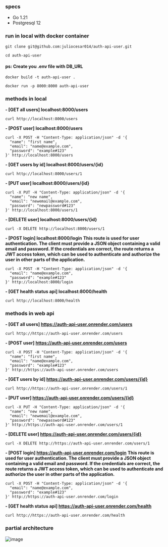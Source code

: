 ### specs

- Go 1.21
- Postgresql 12


### run in local with docker container

```shell
git clone git@github.com:juliocesar014/auth-api-user.git
```
```shell
cd auth-api-user
```

#### ps: Create you .env file with DB_URL

```shell
docker build -t auth-api-user .
```
```shell
docker run -p 8000:8000 auth-api-user
```


### methods in local

**- [GET all users] localhost:8000/users**
```shell
curl http://localhost:8000/users

```

**- [POST user] localhost:8000/users**

```shell
curl -X POST -H "Content-Type: application/json" -d '{
  "name": "first name",
  "email": "name@example.com",
  "password": "example#123"
}' http://localhost:8000/users
```

**- [GET users by id] localhost:8000/users/{id}**
```shell
curl http://localhost:8000/users/1

```

**- [PUT user] localhost:8000/users/{id}**
```shell
curl -X PUT -H "Content-Type: application/json" -d '{
  "name": "new name",
  "email": "newemail@example.com",
  "password": "newpassword#123"
}' http://localhost:8000/users/1
```

**- [DELETE user] localhost:8000/users/{id}**
```shell
curl -X DELETE http://localhost:8000/users/1
```

**- [POST login] localhost:8000/login**
**This route is used for user authentication. The client must provide a JSON object containing a valid email and password. If the credentials are correct, the route returns a JWT access token, which can be used to authenticate and authorize the user in other parts of the application.**
```shell
curl -X POST -H "Content-Type: application/json" -d '{
  "email": "name@example.com",
  "password": "example#123"
}' http://localhost:8000/login
```

**- [GET health status api] localhost:8000/health**
```shell
curl http://localhost:8000/health

```

### methods in web api

**- [GET all users] https://auth-api-user.onrender.com/users**
```shell
curl http://https://auth-api-user.onrender.com/users

```

**- [POST user] https://auth-api-user.onrender.com/users**

```shell
curl -X POST -H "Content-Type: application/json" -d '{
  "name": "first name",
  "email": "name@example.com",
  "password": "example#123"
}' http://https://auth-api-user.onrender.com/users
```

**- [GET users by id] https://auth-api-user.onrender.com/users/{id}**
```shell
curl http://https://auth-api-user.onrender.com/users/1

```

**- [PUT user] https://auth-api-user.onrender.com/users/{id}**
```shell
curl -X PUT -H "Content-Type: application/json" -d '{
  "name": "new name",
  "email": "newemail@example.com",
  "password": "newpassword#123"
}' http://https://auth-api-user.onrender.com/users/1
```

**- [DELETE user] https://auth-api-user.onrender.com/users/{id}**
```shell
curl -X DELETE http://https://auth-api-user.onrender.com/users/1
```

**- [POST login] https://auth-api-user.onrender.com/login**
**This route is used for user authentication. The client must provide a JSON object containing a valid email and password. If the credentials are correct, the route returns a JWT access token, which can be used to authenticate and authorize the user in other parts of the application.**
```shell
curl -X POST -H "Content-Type: application/json" -d '{
  "email": "name@example.com",
  "password": "example#123"
}' http://https://auth-api-user.onrender.com/login
```

**- [GET health status api] https://auth-api-user.onrender.com/health**
```shell
curl http://https://auth-api-user.onrender.com/health

```

### partial architecture

![image](https://github.com/juliocesar014/auth-api-user/assets/105388145/3058cfa4-1194-4e50-99c3-371fbe6ec3cd)

